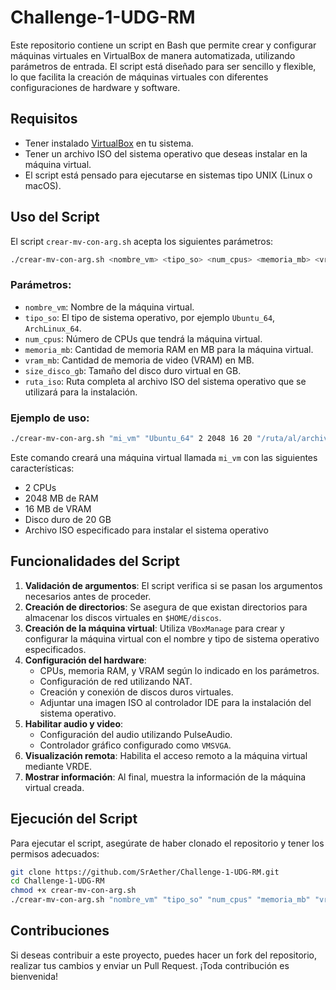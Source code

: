 
# Challenge-1-UDG-RM

Este repositorio contiene un script en Bash que permite crear y configurar máquinas virtuales en VirtualBox de manera automatizada, utilizando parámetros de entrada. El script está diseñado para ser sencillo y flexible, lo que facilita la creación de máquinas virtuales con diferentes configuraciones de hardware y software.

## Requisitos

- Tener instalado [VirtualBox](https://www.virtualbox.org/) en tu sistema.
- Tener un archivo ISO del sistema operativo que deseas instalar en la máquina virtual.
- El script está pensado para ejecutarse en sistemas tipo UNIX (Linux o macOS).

## Uso del Script

El script `crear-mv-con-arg.sh` acepta los siguientes parámetros:

```bash
./crear-mv-con-arg.sh <nombre_vm> <tipo_so> <num_cpus> <memoria_mb> <vram_mb> <size_disco_gb> <ruta_iso>
```

### Parámetros:

- `nombre_vm`: Nombre de la máquina virtual.
- `tipo_so`: El tipo de sistema operativo, por ejemplo `Ubuntu_64`, `ArchLinux_64`.
- `num_cpus`: Número de CPUs que tendrá la máquina virtual.
- `memoria_mb`: Cantidad de memoria RAM en MB para la máquina virtual.
- `vram_mb`: Cantidad de memoria de video (VRAM) en MB.
- `size_disco_gb`: Tamaño del disco duro virtual en GB.
- `ruta_iso`: Ruta completa al archivo ISO del sistema operativo que se utilizará para la instalación.

### Ejemplo de uso:

```bash
./crear-mv-con-arg.sh "mi_vm" "Ubuntu_64" 2 2048 16 20 "/ruta/al/archivo.iso"
```

Este comando creará una máquina virtual llamada `mi_vm` con las siguientes características:
- 2 CPUs
- 2048 MB de RAM
- 16 MB de VRAM
- Disco duro de 20 GB
- Archivo ISO especificado para instalar el sistema operativo

## Funcionalidades del Script

1. **Validación de argumentos**: El script verifica si se pasan los argumentos necesarios antes de proceder.
2. **Creación de directorios**: Se asegura de que existan directorios para almacenar los discos virtuales en `$HOME/discos`.
3. **Creación de la máquina virtual**: Utiliza `VBoxManage` para crear y configurar la máquina virtual con el nombre y tipo de sistema operativo especificados.
4. **Configuración del hardware**:
   - CPUs, memoria RAM, y VRAM según lo indicado en los parámetros.
   - Configuración de red utilizando NAT.
   - Creación y conexión de discos duros virtuales.
   - Adjuntar una imagen ISO al controlador IDE para la instalación del sistema operativo.
5. **Habilitar audio y video**:
   - Configuración del audio utilizando PulseAudio.
   - Controlador gráfico configurado como `VMSVGA`.
6. **Visualización remota**: Habilita el acceso remoto a la máquina virtual mediante VRDE.
7. **Mostrar información**: Al final, muestra la información de la máquina virtual creada.

## Ejecución del Script

Para ejecutar el script, asegúrate de haber clonado el repositorio y tener los permisos adecuados:

```bash
git clone https://github.com/SrAether/Challenge-1-UDG-RM.git
cd Challenge-1-UDG-RM
chmod +x crear-mv-con-arg.sh
./crear-mv-con-arg.sh "nombre_vm" "tipo_so" "num_cpus" "memoria_mb" "vram_mb" "size_disco_gb" "ruta_iso"
```

## Contribuciones

Si deseas contribuir a este proyecto, puedes hacer un fork del repositorio, realizar tus cambios y enviar un Pull Request. ¡Toda contribución es bienvenida!
